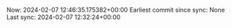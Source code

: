 Now: 2024-02-07 12:46:35.175382+00:00 Earliest commit since sync: None Last sync: 2024-02-07 12:32:24+00:00
